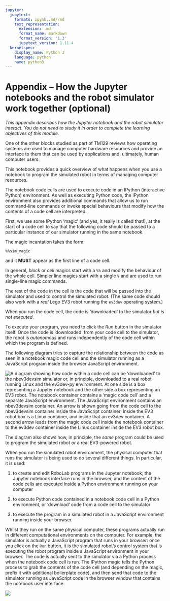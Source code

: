 ```yaml
---
jupyter:
  jupytext:
    formats: ipynb,.md//md
    text_representation:
      extension: .md
      format_name: markdown
      format_version: '1.3'
      jupytext_version: 1.11.4
  kernelspec:
    display_name: Python 3
    language: python
    name: python3
---
```


# Appendix – How the Jupyter notebooks and the robot simulator work together (optional)

*This appendix describes how the Jupyter notebook and the robot simulator interact. You do not need to study it in order to complete the learning objectives of this module.*

One of the other blocks studied as part of TM129 reviews how operating systems are used to manage computer hardware resources and provide an interface to them that can be used by applications and, ultimately, human computer users.

This notebook provides a quick overview of what happens when you use a notebook to program the simulated robot in terms of managing computer resources.

The notebook code cells are used to execute code in an IPython (interactive Python) environment. As well as executing Python code, the IPython environment also provides additional commands that allow us to run command-line commands or invoke special behaviours that modify how the contents of a code cell are interpreted.

First, we use some IPython ‘magic’ (and yes, it really is called that!), at the start of a code cell to say that the following code should be passed to a particular instance of our simulator running in the same notebook.

The magic incantation takes the form:

`%%sim_magic`

and it __MUST__ appear as the first line of a code cell.

In general, *block* or *cell* magics start with a `%%` and modify the behaviour of the whole cell. Simpler line magics start with a single `%` and are used to run single-line magic commands.

The rest of the code in the cell is the code that will be passed into the simulator and used to control the simulated robot. (The same code should also work with a *real* Lego EV3 robot running the `ev3dev` operating system.)

When you run the code cell, the code is ‘downloaded’ to the simulator *but is not executed*.

To execute your program, you need to click the *Run* button in the simulator itself. Once the code is ‘downloaded’ from your code cell to the simulator, the robot is *autonomous* and runs independently of the code cell within which the program is defined.

The following diagram tries to capture the relationship between the code as seen in a notebook magic code cell and the simulator running as a JavaScript program inside the browser JavaScript environment.

![A diagram showing how code within a code cell can be ‘downloaded’ to the nbev3devsim simulator or, in principle, downloaded to a real robot running Linux and the ev3dev-py environment. At one side is a box representing a Jupyter notebook and the other side a box representing an EV3 robot. The notebook container contains a ‘magic code cell’ and a separate JavaScript environment. The JavaScript environment contains an nbev3devsim container. An arrow is shown going from the code cell to the nbev3devsim container inside the JavaScript container. Inside the EV3 robot box is a Linux container, and inside that an ev3dev container. A second arrow leads from the magic code cell inside the notebook container to the ev3dev container inside the Linux container inside the EV3 robot box.](../images/ev3dev-codearchitecture.png)

The diagram also shows how, in principle, the *same* program could be used to program the simulated robot *or* a real EV3-powered robot.


When you run the simulated robot environment, the physical computer that runs the simulator is being used to do several different things. In particular, it is used:

1. to create and edit RoboLab programs in the Jupyter notebook; the Jupyter notebook interface runs in the browser, and the content of the code cells are executed inside a Python environment running on your computer

2. to execute Python code contained in a notebook code cell in a Python environment, or ‘download’ code from a code cell to the simulator

3. to execute the program in a simulated robot in a JavaScript environment running inside your browser.

Whilst they run on the same physical computer, these programs actually run in different computational environments on the computer. For example, the simulator is actually a JavaScript program that runs in your browser: once you click on the `Run` button, it is the simulated robot’s control system that is executing the robot program inside a JavaScript environment in your browser. The code is actually sent to the simulator via a Python process when the notebook code cell is run. The IPython magic tells the Python process to grab the contents of the code cell (and depending on the magic, prefix it with additional boilerplate code), and then send that code to the simulator running as JavaScript code in the browser window that contains the notebook user interface.

![](../images/ev3-jupyter-arch.png)


